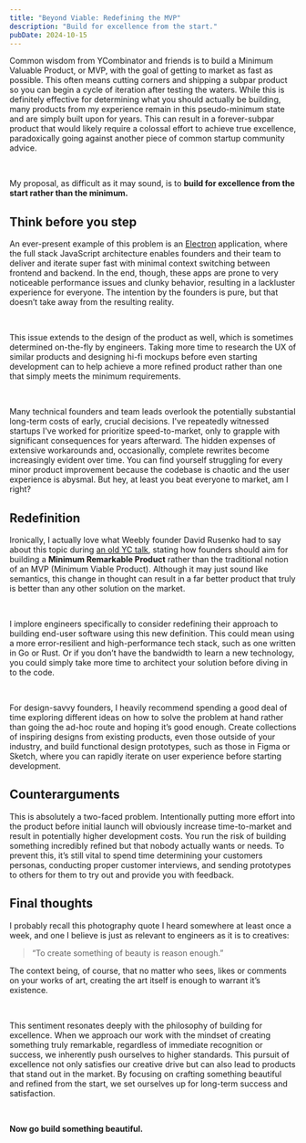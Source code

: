 ```yaml
---
title: "Beyond Viable: Redefining the MVP"
description: "Build for excellence from the start."
pubDate: 2024-10-15
---
```


Common wisdom from YCombinator and friends is to build a Minimum Valuable
Product, or MVP, with the goal of getting to market as fast as possible. This
often means cutting corners and shipping a subpar product so you can begin a
cycle of iteration after testing the waters. While this is definitely effective
for determining what you should actually be building, many products from my
experience remain in this pseudo-minimum state and are simply built upon for
years. This can result in a forever-subpar product that would likely require a
colossal effort to achieve true excellence, paradoxically going against another
piece of common startup community advice.

<br />

My proposal, as difficult as it may sound, is to **build for excellence from the
start rather than the minimum.**

## Think before you step

An ever-present example of this problem is an
[Electron](https://www.electronjs.org) application, where the full stack
JavaScript architecture enables founders and their team to deliver and iterate
super fast with minimal context switching between frontend and backend. In the
end, though, these apps are prone to very noticeable performance issues and
clunky behavior, resulting in a lackluster experience for everyone. The
intention by the founders is pure, but that doesn’t take away from the resulting
reality.

<br />

This issue extends to the design of the product as well, which is sometimes
determined on-the-fly by engineers. Taking more time to research the UX of
similar products and designing hi-fi mockups before even starting development
can to help achieve a more refined product rather than one that simply meets the
minimum requirements.

<br />

Many technical founders and team leads overlook the potentially substantial
long-term costs of early, crucial decisions. I've repeatedly witnessed startups
I've worked for prioritize speed-to-market, only to grapple with significant
consequences for years afterward. The hidden expenses of extensive workarounds
and, occasionally, complete rewrites become increasingly evident over time. You
can find yourself struggling for every minor product improvement because the
codebase is chaotic and the user experience is abysmal. But hey, at least you
beat everyone to market, am I right?

## Redefinition

Ironically, I actually love what Weebly founder David Rusenko had to say about
this topic during [an old YC talk](https://youtu.be/0LNQxT9LvM0?t=1580), stating
how founders should aim for building a **Minimum Remarkable Product** rather
than the traditional notion of an MVP (Minimum Viable Product). Although it may
just sound like semantics, this change in thought can result in a far better
product that truly is better than any other solution on the market.

<br />

I implore engineers specifically to consider redefining their approach to
building end-user software using this new definition. This could mean using a
more error-resilient and high-performance tech stack, such as one written in Go
or Rust. Or if you don’t have the bandwidth to learn a new technology, you could
simply take more time to architect your solution before diving in to the code.

<br />

For design-savvy founders, I heavily recommend spending a good deal of time
exploring different ideas on how to solve the problem at hand rather than going
the ad-hoc route and hoping it’s good enough. Create collections of inspiring
designs from existing products, even those outside of your industry, and build
functional design prototypes, such as those in Figma or Sketch, where you can
rapidly iterate on user experience before starting development.

## Counterarguments

This is absolutely a two-faced problem. Intentionally putting more effort into
the product before initial launch will obviously increase time-to-market and
result in potentially higher development costs. You run the risk of building
something incredibly refined but that nobody actually wants or needs. To prevent
this, it’s still vital to spend time determining your customers personas,
conducting proper customer interviews, and sending prototypes to others for them
to try out and provide you with feedback.

## Final thoughts

I probably recall this photography quote I heard somewhere at least once a week,
and one I believe is just as relevant to engineers as it is to creatives:

> “To create something of beauty is reason enough.”

The context being, of course, that no matter who sees, likes or comments on your
works of art, creating the art itself is enough to warrant it’s existence.

<br />

This sentiment resonates deeply with the philosophy of building for excellence.
When we approach our work with the mindset of creating something truly
remarkable, regardless of immediate recognition or success, we inherently push
ourselves to higher standards. This pursuit of excellence not only satisfies our
creative drive but can also lead to products that stand out in the market. By
focusing on crafting something beautiful and refined from the start, we set
ourselves up for long-term success and satisfaction.

<br />

**Now go build something beautiful.**

